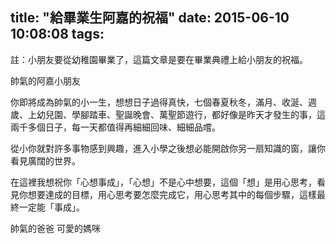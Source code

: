 title: "給畢業生阿嘉的祝福"
date: 2015-06-10 10:08:08
tags:
---


註：小朋友要從幼稚園畢業了，這篇文章是要在畢業典禮上給小朋友的祝福。

帥氣的阿嘉小朋友

你即將成為帥氣的小一生，想想日子過得真快，七個春夏秋冬，滿月、收涎、週歲、上幼兒園、學腳踏車、聖誕晚會、萬聖節遊行，都好像是昨天才發生的事，這兩千多個日子，每一天都值得再細細回味、細細品嚐。

從小你就對許多事物感到興趣，進入小學之後想必能開啟你另一扇知識的窗，讓你看見廣闊的世界。

在這裡我想祝你「心想事成」，「心想」不是心中想要，這個「想」是用心思考，看見你想要達成的目標，用心思考要怎麼完成它，用心思考其中的每個步驟，這樣最終一定能「事成」。

帥氣的爸爸 可愛的媽咪

